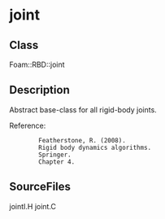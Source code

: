 # joint 
## Class
Foam::RBD::joint

## Description
Abstract base-class for all rigid-body joints.

Reference:
```
        Featherstone, R. (2008).
        Rigid body dynamics algorithms.
        Springer.
        Chapter 4.
```

## SourceFiles
jointI.H
joint.C


